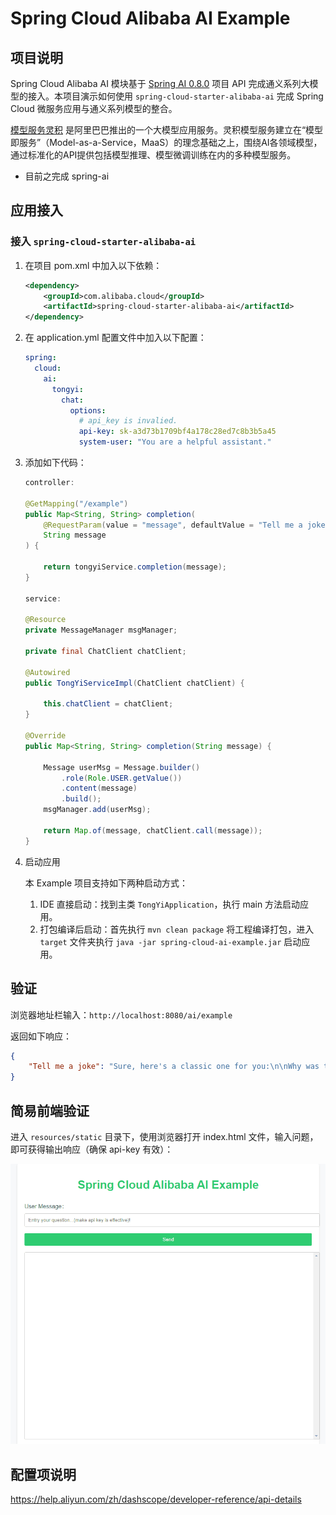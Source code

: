 # Spring Cloud Alibaba AI Example

## 项目说明

Spring Cloud Alibaba AI 模块基于 [Spring AI 0.8.0](https://docs.spring.io/spring-ai/reference/0.8-SNAPSHOT/index.html) 项目 API 完成通义系列大模型的接入。本项目演示如何使用 `spring-cloud-starter-alibaba-ai` 完成 Spring Cloud 微服务应用与通义系列模型的整合。

[模型服务灵积](https://help.aliyun.com/zh/dashscope/) 是阿里巴巴推出的一个大模型应用服务。灵积模型服务建立在“模型即服务”（Model-as-a-Service，MaaS）的理念基础之上，围绕AI各领域模型，通过标准化的API提供包括模型推理、模型微调训练在内的多种模型服务。

- 目前之完成 spring-ai

## 应用接入

### 接入 `spring-cloud-starter-alibaba-ai`

1. 在项目 pom.xml 中加入以下依赖：

   ```xml
   <dependency>
       <groupId>com.alibaba.cloud</groupId>
       <artifactId>spring-cloud-starter-alibaba-ai</artifactId>
   </dependency>
   ```

2. 在 application.yml 配置文件中加入以下配置：

   ```yaml
   spring:
     cloud:
       ai:
         tongyi:
           chat:
             options:
               # api_key is invalied.
               api-key: sk-a3d73b1709bf4a178c28ed7c8b3b5a45
               system-user: "You are a helpful assistant."
   ```

3. 添加如下代码：

   ```java
   controller:
   
   @GetMapping("/example")
   public Map<String, String> completion(
       @RequestParam(value = "message", defaultValue = "Tell me a joke")
       String message
   ) {
   
       return tongyiService.completion(message);
   }
   
   service:
   
   @Resource
   private MessageManager msgManager;
   
   private final ChatClient chatClient;
   
   @Autowired
   public TongYiServiceImpl(ChatClient chatClient) {
   
       this.chatClient = chatClient;
   }
   
   @Override
   public Map<String, String> completion(String message) {
   
       Message userMsg = Message.builder()
           .role(Role.USER.getValue())
           .content(message)
           .build();
       msgManager.add(userMsg);
   
       return Map.of(message, chatClient.call(message));
   }
   ```

4. 启动应用

   本 Example 项目支持如下两种启动方式：

   1. IDE 直接启动：找到主类 `TongYiApplication`，执行 main 方法启动应用。
   2. 打包编译后启动：首先执行 `mvn clean package` 将工程编译打包，进入 `target` 文件夹执行 `java -jar spring-cloud-ai-example.jar` 启动应用。

## 验证

浏览器地址栏输入：`http://localhost:8080/ai/example`

返回如下响应：

```json
{
    "Tell me a joke": "Sure, here's a classic one for you:\n\nWhy was the math book sad?\n\nBecause it had too many problems.\n\nI hope that made you smile! If you're looking for more, just let me know."
}
```

## 简易前端验证

进入 `resources/static` 目录下，使用浏览器打开 index.html 文件，输入问题，即可获得输出响应（确保 api-key 有效）：

![ai-example](./images/sca-ai-example-front.gif)

## 配置项说明

https://help.aliyun.com/zh/dashscope/developer-reference/api-details
